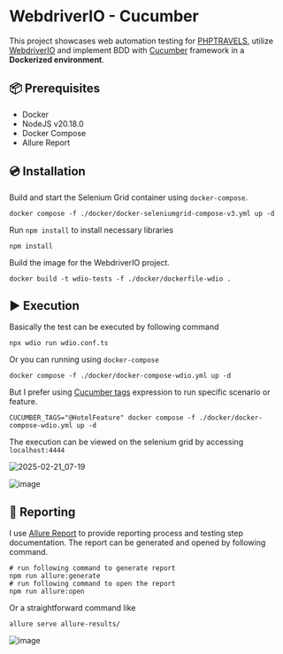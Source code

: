 # WebdriverIO - Cucumber

This project showcases web automation testing for [PHPTRAVELS](https://phptravels.com/), utilize [WebdriverIO](https://webdriver.io/) and implement BDD with [Cucumber](https://cucumber.io/) framework in a **Dockerized environment**. 

## 📦 Prerequisites 

- Docker
- NodeJS v20.18.0
- Docker Compose
- Allure Report

## 💿 Installation

Build and start the Selenium Grid container using `docker-compose`.

```shell
docker compose -f ./docker/docker-seleniumgrid-compose-v3.yml up -d
```


Run `npm install` to install necessary libraries
```shell
npm install
```

Build the image for the WebdriverIO project.
```shell
docker build -t wdio-tests -f ./docker/dockerfile-wdio .
```

## ▶️ Execution

Basically the test can be executed by following command 
```shell
npx wdio run wdio.conf.ts
```
Or you can running using `docker-compose`
```shel
docker compose -f ./docker/docker-compose-wdio.yml up -d
```

But I prefer using [Cucumber tags](https://cucumber.io/docs/cucumber/api/#tags) expression to run specific scenario or feature.

```shell
CUCUMBER_TAGS="@HotelFeature" docker compose -f ./docker/docker-compose-wdio.yml up -d
```
The execution can be viewed on the selenium grid by accessing `localhost:4444`

![2025-02-21_07-19](https://github.com/user-attachments/assets/090f636c-aca0-4c71-b891-efd5f44abf2a)

![image](https://github.com/user-attachments/assets/ad60eaf0-622d-4e00-8c32-34878ec4bb69)


## 📜 Reporting

I use [Allure Report](https://allurereport.org/docs/webdriverio/) to provide reporting process and testing step documentation. The report can be generated and opened by following command.
```shell
# run following command to generate report
npm run allure:generate
# run following command to open the report
npm run allure:open
```
Or a straightforward command like 
```shell
allure serve allure-results/
```

![image](https://github.com/user-attachments/assets/fd953881-c4ef-4972-bbee-57b9eef5081b)

